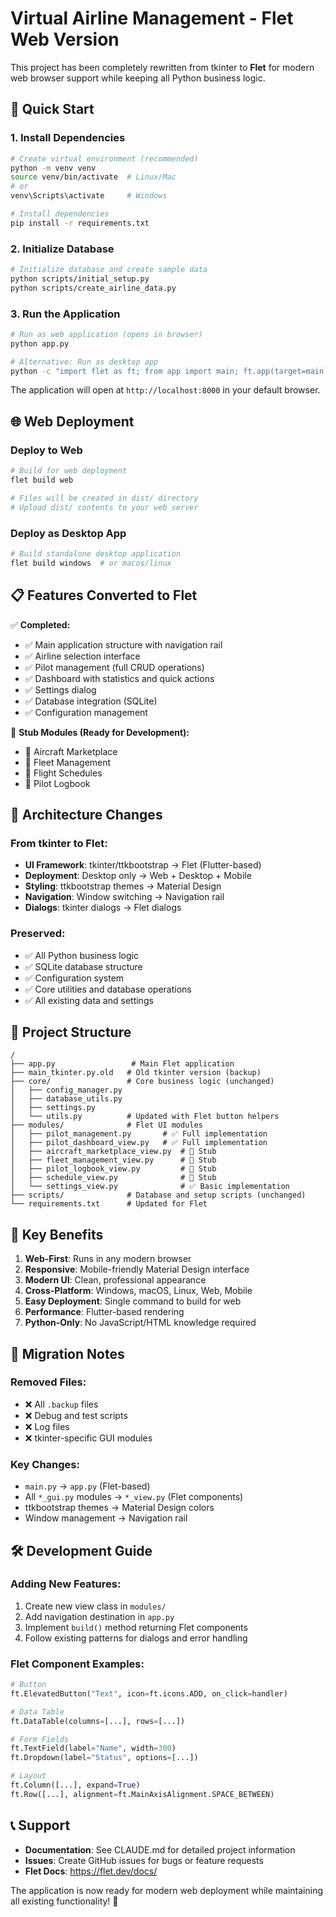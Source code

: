 # Virtual Airline Management - Flet Web Version

This project has been completely rewritten from tkinter to **Flet** for modern web browser support while keeping all Python business logic.

## 🚀 Quick Start

### 1. Install Dependencies

```bash
# Create virtual environment (recommended)
python -m venv venv
source venv/bin/activate  # Linux/Mac
# or
venv\Scripts\activate     # Windows

# Install dependencies
pip install -r requirements.txt
```

### 2. Initialize Database

```bash
# Initialize database and create sample data
python scripts/initial_setup.py
python scripts/create_airline_data.py
```

### 3. Run the Application

```bash
# Run as web application (opens in browser)
python app.py

# Alternative: Run as desktop app
python -c "import flet as ft; from app import main; ft.app(target=main)"
```

The application will open at `http://localhost:8000` in your default browser.

## 🌐 Web Deployment

### Deploy to Web

```bash
# Build for web deployment
flet build web

# Files will be created in dist/ directory
# Upload dist/ contents to your web server
```

### Deploy as Desktop App

```bash
# Build standalone desktop application
flet build windows  # or macos/linux
```

## 📋 Features Converted to Flet

✅ **Completed:**
- ✅ Main application structure with navigation rail
- ✅ Airline selection interface
- ✅ Pilot management (full CRUD operations)
- ✅ Dashboard with statistics and quick actions
- ✅ Settings dialog
- ✅ Database integration (SQLite)
- ✅ Configuration management

🚧 **Stub Modules (Ready for Development):**
- 🚧 Aircraft Marketplace
- 🚧 Fleet Management
- 🚧 Flight Schedules
- 🚧 Pilot Logbook

## 🔧 Architecture Changes

### From tkinter to Flet:
- **UI Framework**: tkinter/ttkbootstrap → Flet (Flutter-based)
- **Deployment**: Desktop only → Web + Desktop + Mobile
- **Styling**: ttkbootstrap themes → Material Design
- **Navigation**: Window switching → Navigation rail
- **Dialogs**: tkinter dialogs → Flet dialogs

### Preserved:
- ✅ All Python business logic
- ✅ SQLite database structure
- ✅ Configuration system
- ✅ Core utilities and database operations
- ✅ All existing data and settings

## 📁 Project Structure

```
/
├── app.py                 # Main Flet application
├── main_tkinter.py.old   # Old tkinter version (backup)
├── core/                 # Core business logic (unchanged)
│   ├── config_manager.py
│   ├── database_utils.py
│   ├── settings.py
│   └── utils.py          # Updated with Flet button helpers
├── modules/              # Flet UI modules
│   ├── pilot_management.py       # ✅ Full implementation
│   ├── pilot_dashboard_view.py   # ✅ Full implementation
│   ├── aircraft_marketplace_view.py  # 🚧 Stub
│   ├── fleet_management_view.py      # 🚧 Stub
│   ├── pilot_logbook_view.py         # 🚧 Stub
│   ├── schedule_view.py              # 🚧 Stub
│   └── settings_view.py              # ✅ Basic implementation
├── scripts/              # Database and setup scripts (unchanged)
└── requirements.txt      # Updated for Flet
```

## 🎯 Key Benefits

1. **Web-First**: Runs in any modern browser
2. **Responsive**: Mobile-friendly Material Design interface  
3. **Modern UI**: Clean, professional appearance
4. **Cross-Platform**: Windows, macOS, Linux, Web, Mobile
5. **Easy Deployment**: Single command to build for web
6. **Performance**: Flutter-based rendering
7. **Python-Only**: No JavaScript/HTML knowledge required

## 🔄 Migration Notes

### Removed Files:
- ❌ All `.backup` files
- ❌ Debug and test scripts
- ❌ Log files
- ❌ tkinter-specific GUI modules

### Key Changes:
- `main.py` → `app.py` (Flet-based)
- All `*_gui.py` modules → `*_view.py` (Flet components)
- ttkbootstrap themes → Material Design colors
- Window management → Navigation rail

## 🛠️ Development Guide

### Adding New Features:
1. Create new view class in `modules/`
2. Add navigation destination in `app.py`
3. Implement `build()` method returning Flet components
4. Follow existing patterns for dialogs and error handling

### Flet Component Examples:
```python
# Button
ft.ElevatedButton("Text", icon=ft.icons.ADD, on_click=handler)

# Data Table
ft.DataTable(columns=[...], rows=[...])

# Form Fields
ft.TextField(label="Name", width=300)
ft.Dropdown(label="Status", options=[...])

# Layout
ft.Column([...], expand=True)
ft.Row([...], alignment=ft.MainAxisAlignment.SPACE_BETWEEN)
```

## 📞 Support

- **Documentation**: See CLAUDE.md for detailed project information
- **Issues**: Create GitHub issues for bugs or feature requests
- **Flet Docs**: https://flet.dev/docs/

The application is now ready for modern web deployment while maintaining all existing functionality! 🎉